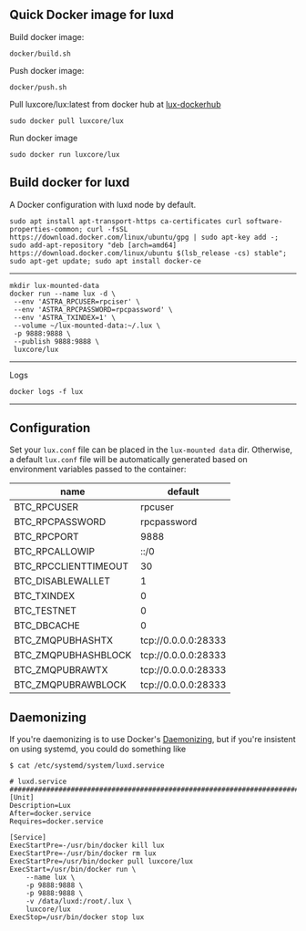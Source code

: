 Quick Docker image for luxd
---------------------------

Build docker image:
   
    docker/build.sh

Push docker image:

    docker/push.sh

Pull luxcore/lux:latest from docker hub  at [lux-dockerhub](https://hub.docker.com/r/luxcore/lux/)

    sudo docker pull luxcore/lux
    
Run docker image

    sudo docker run luxcore/lux

Build docker for luxd
----------
A Docker configuration with luxd node by default.

    sudo apt install apt-transport-https ca-certificates curl software-properties-common; curl -fsSL https://download.docker.com/linux/ubuntu/gpg | sudo apt-key add -; sudo add-apt-repository "deb [arch=amd64] https://download.docker.com/linux/ubuntu $(lsb_release -cs) stable"; sudo apt-get update; sudo apt install docker-ce   
---------------------------------------------------        
    
    mkdir lux-mounted-data
    docker run --name lux -d \
     --env 'ASTRA_RPCUSER=rpciser' \
     --env 'ASTRA_RPCPASSWORD=rpcpassword' \
     --env 'ASTRA_TXINDEX=1' \
     --volume ~/lux-mounted-data:~/.lux \
     -p 9888:9888 \
     --publish 9888:9888 \
     luxcore/lux
----------------------------------------------------
Logs

    docker logs -f lux

----------------------------------------------------

## Configuration

Set your `lux.conf` file can be placed in the `lux-mounted data` dir.
Otherwise, a default `lux.conf` file will be automatically generated based
on environment variables passed to the container:

| name | default |
| ---- | ------- |
| BTC_RPCUSER | rpcuser |
| BTC_RPCPASSWORD | rpcpassword |
| BTC_RPCPORT | 9888 |
| BTC_RPCALLOWIP | ::/0 |
| BTC_RPCCLIENTTIMEOUT | 30 |
| BTC_DISABLEWALLET | 1 |
| BTC_TXINDEX | 0 |
| BTC_TESTNET | 0 |
| BTC_DBCACHE | 0 |
| BTC_ZMQPUBHASHTX | tcp://0.0.0.0:28333 |
| BTC_ZMQPUBHASHBLOCK | tcp://0.0.0.0:28333 |
| BTC_ZMQPUBRAWTX | tcp://0.0.0.0:28333 |
| BTC_ZMQPUBRAWBLOCK | tcp://0.0.0.0:28333 |


## Daemonizing

If you're daemonizing is to use Docker's 
[Daemonizing](https://docs.docker.com/config/containers/start-containers-automatically/#use-a-restart-policy),
but if you're insistent on using systemd, you could do something like

```
$ cat /etc/systemd/system/luxd.service

# luxd.service #######################################################################
[Unit]
Description=Lux
After=docker.service
Requires=docker.service

[Service]
ExecStartPre=-/usr/bin/docker kill lux
ExecStartPre=-/usr/bin/docker rm lux
ExecStartPre=/usr/bin/docker pull luxcore/lux
ExecStart=/usr/bin/docker run \
    --name lux \
    -p 9888:9888 \
    -p 9888:9888 \
    -v /data/luxd:/root/.lux \
    luxcore/lux
ExecStop=/usr/bin/docker stop lux
```
